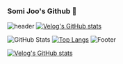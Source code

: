 ### Somi Joo's Github 👋

<!--
**JsomeDev/JsomeDev** is a ✨ _special_ ✨ repository because its `README.md` (this file) appears on your GitHub profile.

Here are some ideas to get you started:

- 🔭 I’m currently working on ...
- 🌱 I’m currently learning ...
- 👯 I’m looking to collaborate on ...
- 🤔 I’m looking for help with ...
- 💬 Ask me about ...
- 📫 How to reach me: ...
- 😄 Pronouns: ...
- ⚡ Fun fact: ...
-->

![header](https://capsule-render.vercel.app/api?type=waving&color=gradient&height=250&section=header&text=SOMI_JOO&fontSize=90)
[![Velog's GitHub stats](https://velog-readme-stats.vercel.app/api?name=jsomedev&color=dark)](https://velog.io/@jsomedev)

![GitHub Stats](https://github-readme-stats.vercel.app/api?username=joosomi&theme=radical)
[![Top Langs](https://github-readme-stats.vercel.app/api/top-langs/?username=joosomi&layout=compact&theme=radical)](https://github.com/joosomi)
![Footer](https://capsule-render.vercel.app/api?type=waving&color=gradient&height=200&section=footer)

[![Velog's GitHub stats](https://velog-readme-stats.vercel.app/api?name=jsomedev)](https://velog.io/@jsomedev)
